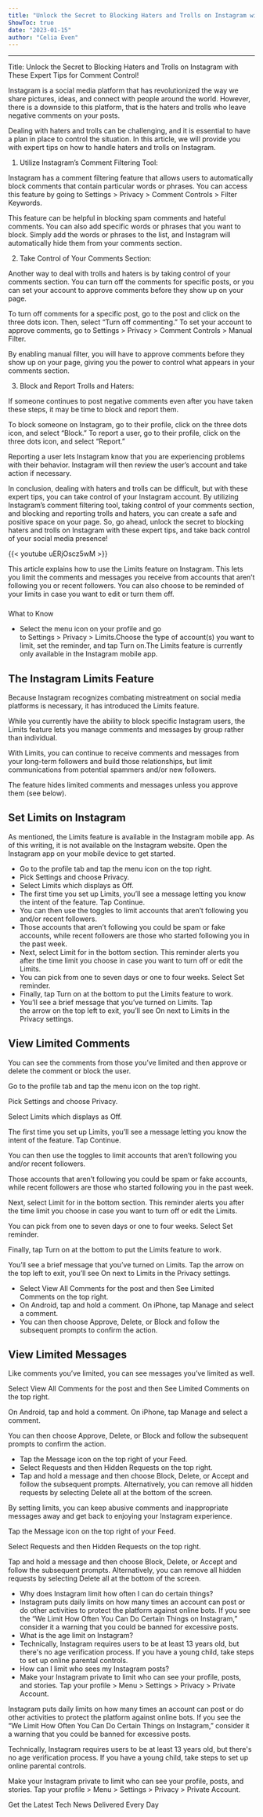```yaml
---
title: "Unlock the Secret to Blocking Haters and Trolls on Instagram with These Expert Tips for Comment Control!"
ShowToc: true 
date: "2023-01-15"
author: "Celia Even"
---
```

*****
Title: Unlock the Secret to Blocking Haters and Trolls on Instagram with These Expert Tips for Comment Control!

Instagram is a social media platform that has revolutionized the way we share pictures, ideas, and connect with people around the world. However, there is a downside to this platform, that is the haters and trolls who leave negative comments on your posts.

Dealing with haters and trolls can be challenging, and it is essential to have a plan in place to control the situation. In this article, we will provide you with expert tips on how to handle haters and trolls on Instagram.

1. Utilize Instagram’s Comment Filtering Tool:

Instagram has a comment filtering feature that allows users to automatically block comments that contain particular words or phrases. You can access this feature by going to Settings > Privacy > Comment Controls > Filter Keywords.

This feature can be helpful in blocking spam comments and hateful comments. You can also add specific words or phrases that you want to block. Simply add the words or phrases to the list, and Instagram will automatically hide them from your comments section.

2. Take Control of Your Comments Section:

Another way to deal with trolls and haters is by taking control of your comments section. You can turn off the comments for specific posts, or you can set your account to approve comments before they show up on your page.

To turn off comments for a specific post, go to the post and click on the three dots icon. Then, select “Turn off commenting.” To set your account to approve comments, go to Settings > Privacy > Comment Controls > Manual Filter.

By enabling manual filter, you will have to approve comments before they show up on your page, giving you the power to control what appears in your comments section.

3. Block and Report Trolls and Haters:

If someone continues to post negative comments even after you have taken these steps, it may be time to block and report them.

To block someone on Instagram, go to their profile, click on the three dots icon, and select “Block.” To report a user, go to their profile, click on the three dots icon, and select “Report.”

Reporting a user lets Instagram know that you are experiencing problems with their behavior. Instagram will then review the user’s account and take action if necessary.

In conclusion, dealing with haters and trolls can be difficult, but with these expert tips, you can take control of your Instagram account. By utilizing Instagram’s comment filtering tool, taking control of your comments section, and blocking and reporting trolls and haters, you can create a safe and positive space on your page. So, go ahead, unlock the secret to blocking haters and trolls on Instagram with these expert tips, and take back control of your social media presence!

{{< youtube uERjOscz5wM >}} 




This article explains how to use the Limits feature on Instagram. This lets you limit the comments and messages you receive from accounts that aren’t following you or recent followers. You can also choose to be reminded of your limits in case you want to edit or turn them off.

 
### 
What to Know
 
- Select the menu icon on your profile and go to Settings > Privacy > Limits.Choose the type of account(s) you want to limit, set the reminder, and tap Turn on.The Limits feature is currently only available in the Instagram mobile app.

 
##   The Instagram Limits Feature  
 

Because Instagram recognizes combating mistreatment on social media platforms is necessary, it has introduced the Limits feature.

 

While you currently have the ability to block specific Instagram users, the Limits feature lets you manage comments and messages by group rather than individual. 

 

With Limits, you can continue to receive comments and messages from your long-term followers and build those relationships, but limit communications from potential spammers and/or new followers.

 

The feature hides limited comments and messages unless you approve them (see below).

 
##   Set Limits on Instagram  
 

As mentioned, the Limits feature is available in the Instagram mobile app. As of this writing, it is not available on the Instagram website. Open the Instagram app on your mobile device to get started.

 
- Go to the profile tab and tap the menu icon on the top right.
 - Pick Settings and choose Privacy.
 - Select Limits which displays as Off.
 - The first time you set up Limits, you’ll see a message letting you know the intent of the feature. Tap Continue.
 - You can then use the toggles to limit accounts that aren’t following you and/or recent followers.
 - Those accounts that aren’t following you could be spam or fake accounts, while recent followers are those who started following you in the past week.
 - Next, select Limit for in the bottom section. This reminder alerts you after the time limit you choose in case you want to turn off or edit the Limits.
 - You can pick from one to seven days or one to four weeks. Select Set reminder.
 - Finally, tap Turn on at the bottom to put the Limits feature to work.
 - You’ll see a brief message that you’ve turned on Limits. Tap the arrow on the top left to exit, you’ll see On next to Limits in the Privacy settings.

 
##   View Limited Comments  
 

You can see the comments from those you’ve limited and then approve or delete the comment or block the user.

 

Go to the profile tab and tap the menu icon on the top right.

 

Pick Settings and choose Privacy.

 

Select Limits which displays as Off.

 

The first time you set up Limits, you’ll see a message letting you know the intent of the feature. Tap Continue.

 

You can then use the toggles to limit accounts that aren’t following you and/or recent followers. 

 

Those accounts that aren’t following you could be spam or fake accounts, while recent followers are those who started following you in the past week.

 

Next, select Limit for in the bottom section. This reminder alerts you after the time limit you choose in case you want to turn off or edit the Limits.

 

You can pick from one to seven days or one to four weeks. Select Set reminder.

 

Finally, tap Turn on at the bottom to put the Limits feature to work.

 

You’ll see a brief message that you’ve turned on Limits. Tap the arrow on the top left to exit, you’ll see On next to Limits in the Privacy settings.

 
- Select View All Comments for the post and then See Limited Comments on the top right.
 - On Android, tap and hold a comment. On iPhone, tap Manage and select a comment.
 - You can then choose Approve, Delete, or Block and follow the subsequent prompts to confirm the action.

 
##   View Limited Messages  
 

Like comments you’ve limited, you can see messages you’ve limited as well.

 

Select View All Comments for the post and then See Limited Comments on the top right.

 

On Android, tap and hold a comment. On iPhone, tap Manage and select a comment.

 

You can then choose Approve, Delete, or Block and follow the subsequent prompts to confirm the action.

 
- Tap the Message icon on the top right of your Feed.
 - Select Requests and then Hidden Requests on the top right.
 - Tap and hold a message and then choose Block, Delete, or Accept and follow the subsequent prompts. Alternatively, you can remove all hidden requests by selecting Delete all at the bottom of the screen.

 

By setting limits, you can keep abusive comments and inappropriate messages away and get back to enjoying your Instagram experience.

 

Tap the Message icon on the top right of your Feed.

 

Select Requests and then Hidden Requests on the top right.

 

Tap and hold a message and then choose Block, Delete, or Accept and follow the subsequent prompts. Alternatively, you can remove all hidden requests by selecting Delete all at the bottom of the screen.

 
- Why does Instagram limit how often I can do certain things?
 - Instagram puts daily limits on how many times an account can post or do other activities to protect the platform against online bots. If you see the “We Limit How Often You Can Do Certain Things on Instagram,” consider it a warning that you could be banned for excessive posts.
 - What is the age limit on Instagram?
 - Technically, Instagram requires users to be at least 13 years old, but there's no age verification process. If you have a young child, take steps to set up online parental controls.
 - How can I limit who sees my Instagram posts?
 - Make your Instagram private to limit who can see your profile, posts, and stories. Tap your profile > Menu > Settings > Privacy > Private Account.

 
Instagram puts daily limits on how many times an account can post or do other activities to protect the platform against online bots. If you see the “We Limit How Often You Can Do Certain Things on Instagram,” consider it a warning that you could be banned for excessive posts.
 
Technically, Instagram requires users to be at least 13 years old, but there's no age verification process. If you have a young child, take steps to set up online parental controls.
 
Make your Instagram private to limit who can see your profile, posts, and stories. Tap your profile > Menu > Settings > Privacy > Private Account.
 

Get the Latest Tech News Delivered Every Day




